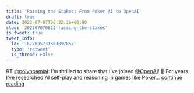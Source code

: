```yaml
---
title: 'Raising the Stakes: From Poker AI to OpenAI'
draft: true
date: 2023-07-07T06:22:36+00:00
slug: '202307070622-raising-the-stakes'
is_tweet: true
tweet_info:
  id: '1677095731663097857'
  type: 'retweet'
  is_thread: False
---
```




RT [@polynoamial](https://x.com/polynoamial): I’m thrilled to share that I've joined [@OpenAI](https://x.com/OpenAI)! 🚀 For years I’ve researched AI self-play and reasoning in games like Poker… [continue reading](https://x.com/sytelus/status/1677095731663097857)

